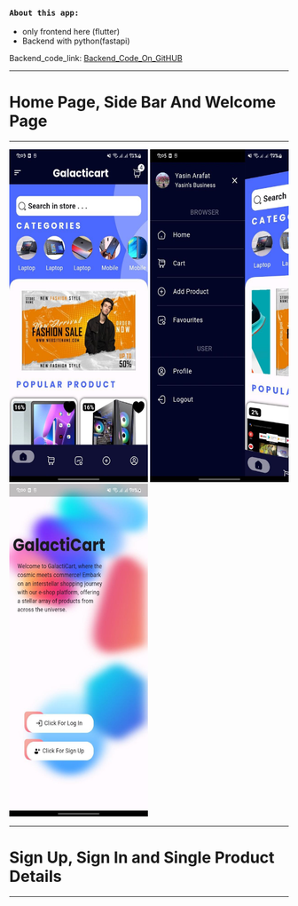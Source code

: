 
### `About this app:`
- only frontend here (flutter)
- Backend with python(fastapi) 

Backend_code_link: [Backend_Code_On_GitHUB](https://github.com/yasin-arafat-05/2nd_Sem_Project_Backend)

---
# Home Page, Side Bar And Welcome Page
---


<html>
<head>
</head>
<body>
<div class="grid">
  <img src="/picture_git_md/01_home_page.jpeg"  width="250" height="600">
  <img src="/picture_git_md/09_side_bar.jpeg" width="250" height="600">
  <img src="/picture_git_md/11_welcome_page.jpeg" width="250" height="600">
</div>
</body>
</html>


---
# Sign Up, Sign In and Single Product Details
---





